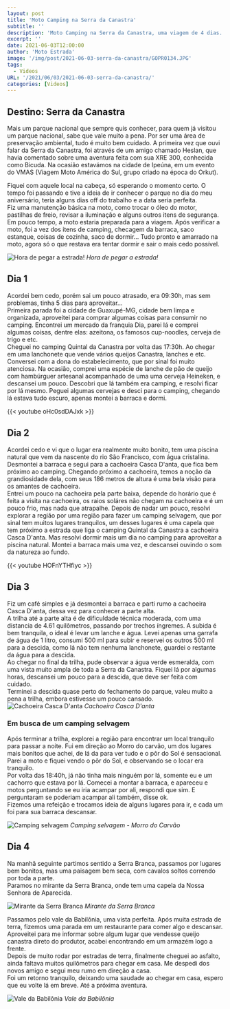 ```yaml
---
layout: post
title: 'Moto Camping na Serra da Canastra'
subtitle: ''
description: 'Moto Camping na Serra da Canastra, uma viagem de 4 dias.'
excerpt: ''
date: 2021-06-03T12:00:00
author: 'Moto Estrada'
image: '/img/post/2021-06-03-serra-da-canastra/GOPR0134.JPG'
tags:
  - Videos
URL: '/2021/06/03/2021-06-03-serra-da-canastra/'
categories: [Videos]
---
```


## Destino: Serra da Canastra

Mais um parque nacional que sempre quis conhecer, para quem já visitou um parque nacional, sabe que vale muito a pena. Por ser uma área de preservação ambiental, tudo é muito bem cuidado. A primeira vez que ouvi falar da Serra da Canastra, foi através de um amigo chamado Heslan, que havia comentado sobre uma aventura feita com sua XRE 300, conhecida como Bicuda. Na ocasião estavámos na cidade de Ipeúna, em um evento do VMAS (Viagem Moto América do Sul, grupo criado na época do Orkut). <br>

Fiquei com aquele local na cabeça, só esperando o momento certo. O tempo foi passando e tive a ideia de ir conhecer o parque no dia do meu aniversário, teria alguns dias off do trabalho e a data seria perfeita.<br>
Fiz uma manutenção básica na moto, como trocar o óleo do motor, pastilhas de freio, revisar a iluminação e alguns outros itens de segurança. Em pouco tempo, a moto estaria preparada para a viagem. Após verificar a moto, foi a vez dos itens de camping, checagem da barraca, saco estanque, coisas de cozinha, saco de dormir...
Tudo pronto e amarrado na moto, agora só o que restava era tentar dormir e sair o mais cedo possível.

![Hora de pegar a estrada!](/img/post/2021-06-03-serra-da-canastra/GH010082_1622765543411.JPG) _Hora de pegar a estrada!_

## Dia 1

Acordei bem cedo, porém sai um pouco atrasado, era 09:30h, mas sem problemas, tinha 5 dias para aproveitar... <br>
Primeira parada foi a cidade de Guaxupé-MG, cidade bem limpa e organizada, aproveitei para comprar algumas coisas para consumir no camping. Encontrei um mercado da franquia Dia, parei lá e comprei algumas coisas, dentre elas: azeitona, os famosos cup-noodles, cerveja de trigo e etc.<br>
Cheguei no camping Quintal da Canastra por volta das 17:30h. Ao chegar em uma lanchonete que vende vários queijos Canastra, lanches e etc. Conversei com a dona do estabelecimento, que por sinal foi muito atenciosa. Na ocasião, comprei uma espécie de lanche de pão de queijo com hambúrguer artesanal acompanhado de uma uma cerveja Heineken, e descansei um pouco. Descobri que lá também era camping, e resolvi ficar por lá mesmo. Peguei algumas cervejas e desci para o camping, chegando lá estava tudo escuro, apenas montei a barraca e dormi.

{{< youtube oHc0sdDAJxk >}}

## Dia 2

Acordei cedo e vi que o lugar era realmente muito bonito, tem uma piscina natural que vem da nascente do rio São Francisco, com água cristalina.<br>
Desmontei a barraca e segui para a cachoeira Casca D'anta, que fica bem próximo ao camping. Chegando próximo a cachoeira, temos a noção da grandiosidade dela, com seus 186 metros de altura é uma bela visão para os amantes de cachoeira.<br>
Entrei um pouco na cachoeira pela parte baixa, depende do horário que é feita a visita na cachoeira, os raios soláres não chegam na cachoeira e é um pouco frio, mas nada que atrapalhe. Depois de nadar um pouco, resolvi explorar a região por uma região para fazer um camping selvagem, que por sinal tem muitos lugares tranquilos, um desses lugares é uma capela que tem próximo a estrada que liga o camping Quintal da Canastra a cachoeira Casca D'anta. Mas resolvi dormir mais um dia no camping para aproveitar a piscina natural. Montei a barraca mais uma vez, e descansei ouvindo o som da natureza ao fundo.

{{< youtube HOFnYTHfiyc >}}

## Dia 3

Fiz um café simples e já desmontei a barraca e parti rumo a cachoeira Casca D'anta, dessa vez para conhecer a parte alta.<br>
A trilha até a parte alta é de dificuldade técnica moderada, com uma distancia de 4.61 quilômetros, passando por trechos íngremes. A subida é bem tranquila, o ideal é levar um lanche e água. Levei apenas uma garrafa de água de 1 litro, consumi 500 ml para subir e reservei os outros 500 ml para a descida, como lá não tem nenhuma lanchonete, guardei o restante da água para a descida.<br>
Ao chegar no final da trilha, pude observar a água verde esmeralda, com uma vista muito ampla de toda a Serra da Canastra. Fiquei lá por algumas horas, descansei um pouco para a descida, que deve ser feita com cuidado.<br>
Terminei a descida quase perto do fechamento do parque, valeu muito a pena a trilha, embora estivesse um pouco cansado.<br>
![Cachoeira Casca D'anta](/img/post/2021-06-03-serra-da-canastra/IMG_0003.JPG) _Cachoeira Casca D'anta_

### Em busca de um camping selvagem

Após terminar a trilha, explorei a região para encontrar um local tranquilo para passar a noite. Fui em direção ao Morro do carvão, um dos lugares mais bonitos que achei, de lá da para ver tudo e o pôr do Sol é sensacional.<br>
Parei a moto e fiquei vendo o pôr do Sol, e observando se o locar era tranquilo.<br>
Por volta das 18:40h, já não tinha mais ninguém por lá, somente eu e um cachorro que estava por lá. Comecei a montar a barraca, e apareceu e motos perguntando se eu iria acampar por ali, respondi que sim. E perguntaram se poderiam acampar ali também, disse ok. <br>
Fizemos uma refeição e trocamos ideia de alguns lugares para ir, e cada um foi para sua barraca descansar.

![Camping selvagem](/img/post/2021-06-03-serra-da-canastra/motos.jpg) _Camping selvagem - Morro do Carvão_

## Dia 4

Na manhã seguinte partimos sentido a Serra Branca, passamos por lugares bem bonitos, mas uma paisagem bem seca, com cavalos soltos correndo por toda a parte.<br>
Paramos no mirante da Serra Branca, onde tem uma capela da Nossa Senhora de Aparecida.

![Mirante da Serra Branca](/img/post/2021-06-03-serra-da-canastra/mirante-serra-branca.jpg) _Mirante da Serra Branca_

Passamos pelo vale da Babilônia, uma vista perfeita. Após muita estrada de terra, fizemos uma parada em um restaurante para comer algo e descansar. Aproveitei para me informar sobre algum lugar que vendesse queijo canastra direto do produtor, acabei encontrando em um armazém logo a frente.<br>
Depois de muito rodar por estradas de terra, finalmente cheguei ao asfalto, ainda faltava muitos quilômetros para chegar em casa. Me despedi dos novos amigo e segui meu rumo em direção a casa.<br>Foi um retorno tranquilo, deixando uma saudade ao chegar em casa, espero que eu volte lá em breve. Até a próxima aventura.

![Vale da Babilônia](/img/post/2021-06-03-serra-da-canastra/babilonia.jpg) _Vale da Babilônia_
